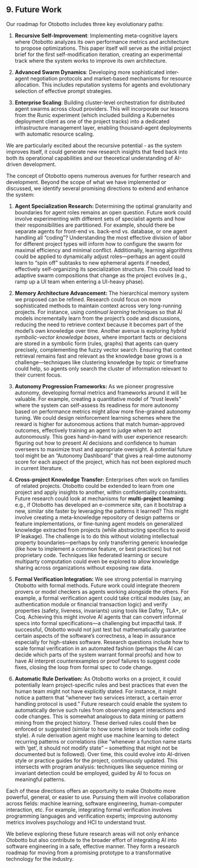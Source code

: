 ## 9. Future Work

Our roadmap for Otobotto includes three key evolutionary paths:

1. **Recursive Self-Improvement**: Implementing meta-cognitive layers where Otobotto analyzes its own performance metrics and architecture to propose optimizations. This paper itself will serve as the initial project brief for the first self-modification iteration, creating an experimental track where the system works to improve its own architecture.

2. **Advanced Swarm Dynamics**: Developing more sophisticated inter-agent negotiation protocols and market-based mechanisms for resource allocation. This includes reputation systems for agents and evolutionary selection of effective prompt strategies.

3. **Enterprise Scaling**: Building cluster-level orchestration for distributed agent swarms across cloud providers. This will incorporate our lessons from the Runic experiment (which included building a Kubernetes deployment client as one of the project tracks) into a dedicated infrastructure management layer, enabling thousand-agent deployments with automatic resource scaling.

We are particularly excited about the recursive potential - as the system improves itself, it could generate new research insights that feed back into both its operational capabilities and our theoretical understanding of AI-driven development.

The concept of Otobotto opens numerous avenues for further research and development. Beyond the scope of what we have implemented or discussed, we identify several promising directions to extend and enhance the system:

1. **Agent Specialization Research:** Determining the optimal granularity and boundaries for agent roles remains an open question. Future work could involve experimenting with different sets of specialist agents and how their responsibilities are partitioned. For example, should there be separate agents for front-end vs. back-end vs. database, or one agent handling all “coding”? Understanding the most effective division of labor for different project types will inform how to configure the swarm for maximal efficiency and minimal conflict. Additionally, learning algorithms could be applied to dynamically adjust roles—perhaps an agent could learn to “spin off” subtasks to new ephemeral agents if needed, effectively self-organizing its specialization structure. This could lead to adaptive swarm compositions that change as the project evolves (e.g., ramp up a UI team when entering a UI-heavy phase).

2. **Memory Architecture Advancement:** The hierarchical memory system we proposed can be refined. Research could focus on more sophisticated methods to maintain context across very long-running projects. For instance, using *continual learning* techniques so that AI models incrementally learn from the project’s code and discussions, reducing the need to retrieve context because it becomes part of the model’s own knowledge over time. Another avenue is exploring *hybrid symbolic-vector knowledge bases*, where important facts or decisions are stored in a symbolic form (rules, graphs) that agents can query precisely, complementing the fuzzy vector search. Ensuring that context retrieval remains fast and relevant as the knowledge base grows is a challenge—techniques like clustering knowledge by topic or timeframe could help, so agents only search the cluster of information relevant to their current focus.

3. **Autonomy Progression Frameworks:** As we pioneer progressive autonomy, developing formal metrics and frameworks around it will be valuable. For example, creating a quantitative model of “trust levels” where the system can self-assess its readiness for more autonomy based on performance metrics might allow more fine-grained autonomy tuning. We could design reinforcement learning schemes where the reward is higher for autonomous actions that match human-approved outcomes, effectively training an agent to judge when to act autonomously. This goes hand-in-hand with user experience research: figuring out how to present AI decisions and confidence to human overseers to maximize trust and appropriate oversight. A potential future tool might be an “Autonomy Dashboard” that gives a real-time autonomy score for each aspect of the project, which has not been explored much in current literature.

4. **Cross-project Knowledge Transfer:** Enterprises often work on families of related projects. Otobotto could be extended to learn from one project and apply insights to another, within confidentiality constraints. Future research could look at mechanisms for **multi-project learning**: e.g., if Otobotto has developed an e-commerce site, can it bootstrap a new, similar site faster by leveraging the patterns it learned? This might involve creating a meta-knowledge repository of design patterns or feature implementations, or fine-tuning agent models on generalized knowledge extracted from projects (while abstracting specifics to avoid IP leakage). The challenge is to do this without violating intellectual property boundaries—perhaps by only transferring generic knowledge (like how to implement a common feature, or best practices) but not proprietary code. Techniques like federated learning or secure multiparty computation could even be explored to allow knowledge sharing across organizations without exposing raw data.

5. **Formal Verification Integration:** We see strong potential in marrying Otobotto with formal methods. Future work could integrate theorem provers or model checkers as agents working alongside the others. For example, a formal verification agent could take critical modules (say, an authentication module or financial transaction logic) and verify properties (safety, liveness, invariants) using tools like Dafny, TLA+, or Coq. Achieving this might involve AI agents that can convert informal specs into formal specifications—a challenging but impactful task. If successful, Otobotto would not just test but mathematically guarantee certain aspects of the software’s correctness, a leap in assurance especially for high-stakes software. Research questions include how to scale formal verification in an automated fashion (perhaps the AI can decide which parts of the system warrant formal proofs) and how to have AI interpret counterexamples or proof failures to suggest code fixes, closing the loop from formal spec to code change.

6. **Automatic Rule Derivation:** As Otobotto works on a project, it could potentially learn project-specific rules and best practices that even the human team might not have explicitly stated. For instance, it might notice a pattern that “whenever two services interact, a certain error handling protocol is used.” Future research could enable the system to automatically derive such rules from observing agent interactions and code changes. This is somewhat analogous to data mining or pattern mining from the project history. These derived rules could then be enforced or suggested (similar to how some linters or tools infer coding style). A rule derivation agent might use machine learning to detect recurring patterns or correlations (like “whenever a function name starts with ‘get’, it should not modify state” – something that might not be documented but is followed). Over time, this could evolve into AI-driven style or practice guides for the project, continuously updated. This intersects with program analysis: techniques like sequence mining or invariant detection could be employed, guided by AI to focus on meaningful patterns.

Each of these directions offers an opportunity to make Otobotto more powerful, general, or easier to use. Pursuing them will involve collaboration across fields: machine learning, software engineering, human-computer interaction, etc. For example, integrating formal verification involves programming languages and verification experts; improving autonomy metrics involves psychology and HCI to understand trust.

We believe exploring these future research areas will not only enhance Otobotto but also contribute to the broader effort of integrating AI into software engineering in a safe, effective manner. They form a research roadmap for moving from a promising prototype to a transformative technology for the industry.

